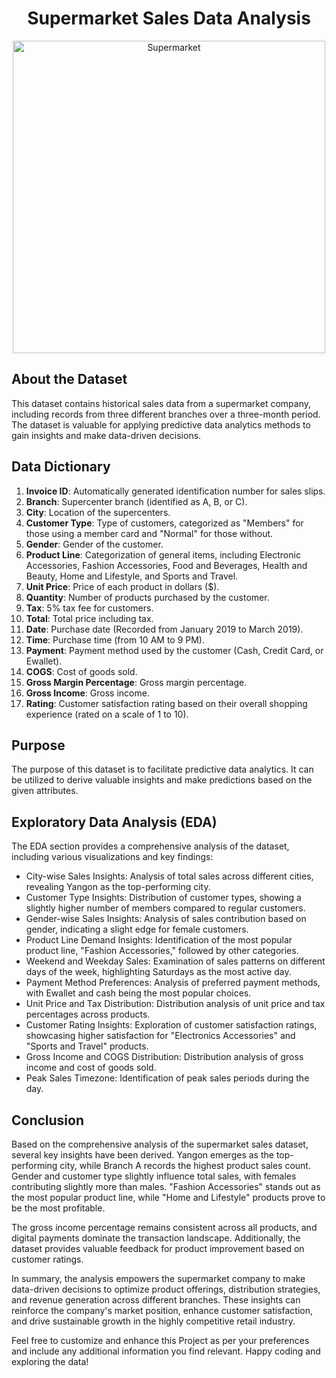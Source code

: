 <h1 align="center">Supermarket Sales Data Analysis</h1>

<div align="center">
  <img src="https://images.yourstory.com/cs/1/e5b17800-a55f-11e9-b35f-f1bb3b1749a7/Supermarketes_-Business1563017937085.jpg?w=1152&fm=auto&ar=2:1&mode=crop&crop=faces" alt="Supermarket" width="500"/>
</div>

## About the Dataset

This dataset contains historical sales data from a supermarket company, including records from three different branches over a three-month period. The dataset is valuable for applying predictive data analytics methods to gain insights and make data-driven decisions.

## Data Dictionary

1. **Invoice ID**: Automatically generated identification number for sales slips.
2. **Branch**: Supercenter branch (identified as A, B, or C).
3. **City**: Location of the supercenters.
4. **Customer Type**: Type of customers, categorized as "Members" for those using a member card and "Normal" for those without.
5. **Gender**: Gender of the customer.
6. **Product Line**: Categorization of general items, including Electronic Accessories, Fashion Accessories, Food and Beverages, Health and Beauty, Home and Lifestyle, and Sports and Travel.
7. **Unit Price**: Price of each product in dollars ($).
8. **Quantity**: Number of products purchased by the customer.
9. **Tax**: 5% tax fee for customers.
10. **Total**: Total price including tax.
11. **Date**: Purchase date (Recorded from January 2019 to March 2019).
12. **Time**: Purchase time (from 10 AM to 9 PM).
13. **Payment**: Payment method used by the customer (Cash, Credit Card, or Ewallet).
14. **COGS**: Cost of goods sold.
15. **Gross Margin Percentage**: Gross margin percentage.
16. **Gross Income**: Gross income.
17. **Rating**: Customer satisfaction rating based on their overall shopping experience (rated on a scale of 1 to 10).

## Purpose

The purpose of this dataset is to facilitate predictive data analytics. It can be utilized to derive valuable insights and make predictions based on the given attributes.

## Exploratory Data Analysis (EDA)

The EDA section provides a comprehensive analysis of the dataset, including various visualizations and key findings:

- City-wise Sales Insights: Analysis of total sales across different cities, revealing Yangon as the top-performing city.
- Customer Type Insights: Distribution of customer types, showing a slightly higher number of members compared to regular customers.
- Gender-wise Sales Insights: Analysis of sales contribution based on gender, indicating a slight edge for female customers.
- Product Line Demand Insights: Identification of the most popular product line, "Fashion Accessories," followed by other categories.
- Weekend and Weekday Sales: Examination of sales patterns on different days of the week, highlighting Saturdays as the most active day.
- Payment Method Preferences: Analysis of preferred payment methods, with Ewallet and cash being the most popular choices.
- Unit Price and Tax Distribution: Distribution analysis of unit price and tax percentages across products.
- Customer Rating Insights: Exploration of customer satisfaction ratings, showcasing higher satisfaction for "Electronics Accessories" and "Sports and Travel" products.
- Gross Income and COGS Distribution: Distribution analysis of gross income and cost of goods sold.
- Peak Sales Timezone: Identification of peak sales periods during the day.

## Conclusion

Based on the comprehensive analysis of the supermarket sales dataset, several key insights have been derived. Yangon emerges as the top-performing city, while Branch A records the highest product sales count. Gender and customer type slightly influence total sales, with females contributing slightly more than males. "Fashion Accessories" stands out as the most popular product line, while "Home and Lifestyle" products prove to be the most profitable.

The gross income percentage remains consistent across all products, and digital payments dominate the transaction landscape. Additionally, the dataset provides valuable feedback for product improvement based on customer ratings.

In summary, the analysis empowers the supermarket company to make data-driven decisions to optimize product offerings, distribution strategies, and revenue generation across different branches. These insights can reinforce the company's market position, enhance customer satisfaction, and drive sustainable growth in the highly competitive retail industry.

Feel free to customize and enhance this Project as per your preferences and include any additional information you find relevant. Happy coding and exploring the data!
